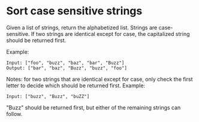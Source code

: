 # Sort case sensitive strings

Given a list of strings, return the alphabetized list. Strings are case-sensitive. If two strings are identical except for case, the capitalized string should be returned first.

Example:
```
Input: ["foo", "buzz", "baz", "bar", "Buzz"]
Output: ["bar", "baz", "Buzz", "buzz", "foo"]
```

Notes: for two strings that are identical except for case, only check the first letter to decide which should be returned first.
Example:
```
Input: ["buzz", "Buzz", "buZZ"]
```
"Buzz" should be returned first, but either of the remaining strings can follow.